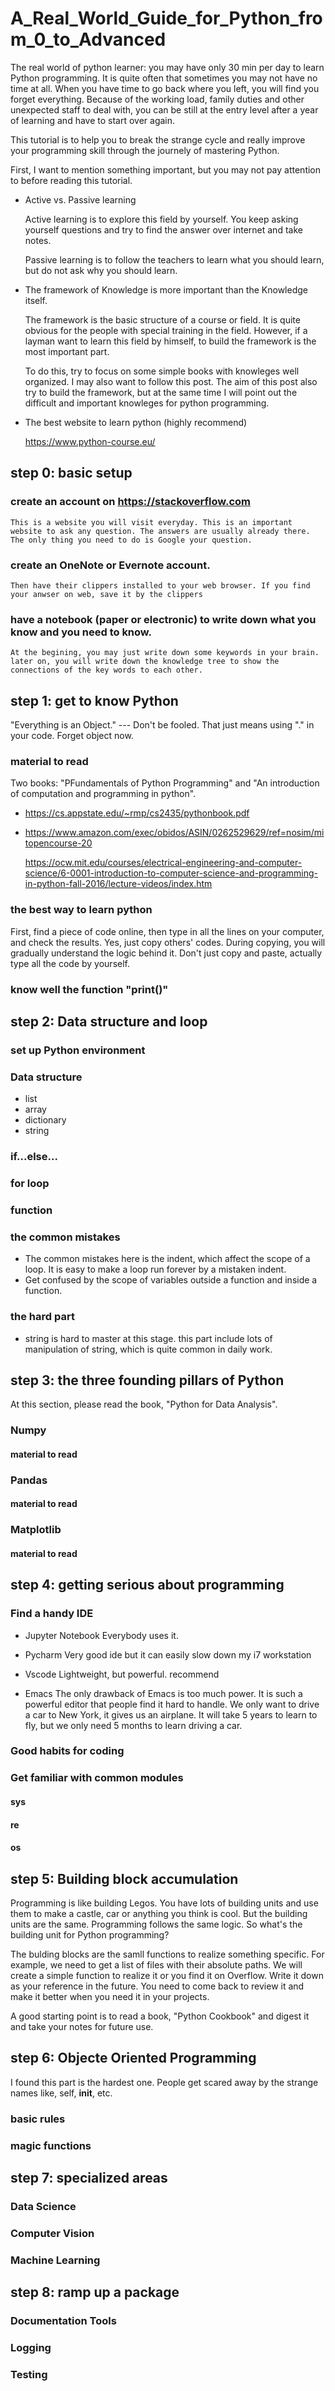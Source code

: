 # A_Real_World_Guide_for_Python_from_0_to_Advanced

The real world of python learner: you may have only 30 min per day to learn Python programming. It is quite often that sometimes you may not have no time at all. When you have time to go back where you left, you will find you forget everything. Because of the working load, family duties and other unexpected staff to deal with, you can be still at the entry level after a year of learning and have to start over again.

This tutorial is to help you to break the strange cycle and really improve your programming skill through the journely of mastering Python.

First, I want to mention something important, but you may not pay attention to before reading this tutorial.

- Active vs. Passive learning

    Active learning is to explore this field by yourself. You keep asking yourself questions and try to find the answer over internet and take notes.
    
    Passive learning is to follow the teachers to learn what you should learn, but do not ask why you should learn.

- The framework of Knowledge is more important than the Knowledge itself. 

    The framework is the basic structure of a course or field. It is quite obvious for the people with special training in the field. However, if a layman want to learn this field by himself, to build the framework is the most important part.
    
    To do this, try to focus on some simple books with knowleges well organized. I may also want to follow this post. The aim of this post also try to build the framework, but at the same time I will point out the difficult and important knowleges for python programming.
    
- The best website to learn python (highly recommend)

    https://www.python-course.eu/


## step 0: basic setup

### create an account on https://stackoverflow.com

    This is a website you will visit everyday. This is an important website to ask any question. The answers are usually already there.
    The only thing you need to do is Google your question.
    
### create an OneNote or Evernote account.

    Then have their clippers installed to your web browser. If you find your anwser on web, save it by the clippers
    
### have a notebook (paper or electronic) to write down what you know and you need to know.

    At the begining, you may just write down some keywords in your brain. later on, you will write down the knowledge tree to show the
    connections of the key words to each other. 
    

## step 1: get to know Python

"Everything is an Object." --- Don't be fooled. That just means using "." in your code. Forget object now. 

### material to read

Two books: "PFundamentals of Python Programming" and "An introduction of computation and programming in python".

- https://cs.appstate.edu/~rmp/cs2435/pythonbook.pdf
- https://www.amazon.com/exec/obidos/ASIN/0262529629/ref=nosim/mitopencourse-20
 
  https://ocw.mit.edu/courses/electrical-engineering-and-computer-science/6-0001-introduction-to-computer-science-and-programming-in-python-fall-2016/lecture-videos/index.htm

### the best way to learn python

First, find a piece of code online, then type in all the lines on your computer, and check the results. Yes, just copy others' codes. During copying, you will gradually understand the logic behind it. Don't just copy and paste, actually type all the code by yourself.

### know well the function "print()"

## step 2: Data structure and loop

### set up Python environment

### Data structure

- list
- array
- dictionary
- string

### if...else...

### for loop

### function

### the common mistakes

- The common mistakes here is the indent, which affect the scope of a loop. It is easy to make a loop run forever by a mistaken indent.
- Get confused by the scope of variables outside a function and inside a function.

### the hard part

- string is hard to master at this stage. this part include lots of manipulation of string, which is quite common in daily work.

## step 3: the three founding pillars of Python

At this section, please read the book, "Python for Data Analysis".

### Numpy

#### material to read

### Pandas

#### material to read

### Matplotlib

#### material to read

## step 4: getting serious about programming

### Find a handy IDE

- Jupyter Notebook
   Everybody uses it.

- Pycharm
  Very good ide but it can easily slow down my i7 workstation

- Vscode
  Lightweight, but powerful. recommend

- Emacs
  The only drawback of Emacs is too much power. It is such a powerful editor that people find it hard to handle. We only want to drive a car to New York, it gives us an airplane. It will take 5 years to learn to fly, but we only need 5 months to learn driving a car.

### Good habits for coding

### Get familiar with common modules

#### sys

#### re

#### os

## step 5: Building block accumulation

Programming is like building Legos. You have lots of building units and use them to make a castle, car or anything you think is cool. But the building units are the same. Programming follows the same logic. So what's the building unit for Python programming? 

The bulding blocks are the samll functions to realize something specific. For example, we need to get a list of files with their absolute paths. We will create a simple function to realize it or you find it on Overflow. Write it down as your reference in the future. You need to come back to review it and make it better when you need it in your projects.

A good starting point is to read a book, "Python Cookbook" and digest it and take your notes for future use.

## step 6: Objecte Oriented Programming

I found this part is the hardest one. People get scared away by the strange names like, self, __init__, etc.


### basic rules

### magic functions

## step 7: specialized areas

### Data Science

### Computer Vision

### Machine Learning

## step 8: ramp up a package

### Documentation Tools

### Logging

### Testing
